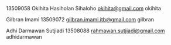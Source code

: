 13509058
Okihita Hasiholan Sihaloho
okihita@gmail.com
okihita

Gilbran Imami
13509072
gilbran.imami.itb@gmail.com
gilbran

Adhi Darmawan Sutjiadi
13508088
rahmawan.sutjiadi@gmail.com
adhidarmawan